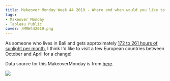 ```yaml
---
title: Makeover Monday Week 44 2019 - Where and when would you like to be in Europe?
tags: 
- Makeover Monday
- Tableau Public
cover: /MMW442019.png
---
```


As someone who lives in Bali and gets approximately [172 to 261 hours of sunlight per month](https://weather-and-climate.com/average-monthly-hours-Sunshine,Denpasar,Indonesia), I think I'd like to visit a few European countries between October and April for a change!

Data source for this MakeoverMonday is from [here](https://data.world/makeovermonday/2019w44).

<div class='tableauPlaceholder' id='viz1635923274946' style='position: relative'><noscript><a href='#'>
    <img alt=' ' src='https:&#47;&#47;public.tableau.com&#47;static&#47;images&#47;20&#47;2019W44-CitiesbySunshineDuration&#47;Europe&#47;1_rss.png' style='border: none' />
</a>
</noscript>
<object class='tableauViz'  style='display:none;'>
    <param name='host_url' value='https%3A%2F%2Fpublic.tableau.com%2F' /> 
    <param name='embed_code_version' value='3' /> 
    <param name='site_root' value='' />
    <param name='name' value='2019W44-CitiesbySunshineDuration&#47;Europe' />
    <param name='tabs' value='no' />
    <param name='toolbar' value='no' />
    <param name='device' value='desktop' />
    <param name='display_count' value='yes' />
    <param name='language' value='en-GB' />
    <param name="dataDetails" value="no" />
    <param name="alerts" value="no" />
    <param name="showShareOptions" value="false" />
    <param name="subscriptions" value="no" />

</object>
</div>                
<script type='text/javascript'>                    
    var divElement = document.getElementById('viz1635923274946');                    
    var vizElement = divElement.getElementsByTagName('object')[0];                    
    if ( divElement.offsetWidth > 800 ) { vizElement.style.width='1016px';vizElement.style.height='1014px';} 
    else if ( divElement.offsetWidth > 500 ) { vizElement.style.width='1016px';vizElement.style.height='1014px';} 
    else { vizElement.style.width='100%';vizElement.style.height='750px';}                     
    var scriptElement = document.createElement('script');                    
    scriptElement.src = 'https://public.tableau.com/javascripts/api/viz_v1.js';                    
    vizElement.parentNode.insertBefore(scriptElement, vizElement);                
</script>